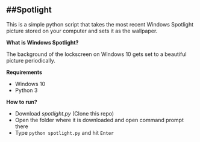 ##Spotlight
-------------

This is a simple python script that takes the most recent Windows Spotlight picture stored on your computer and sets it as the wallpaper.

**What is Windows Spotlight?**

The background of the lockscreen on Windows 10 gets set to a beautiful picture periodically.

**Requirements**
- Windows 10
- Python 3

**How to run?**

- Download *spotlight.py* (Clone this repo)
- Open the folder where it is downloaded and open command prompt there
- Type ```python spotlight.py``` and hit ```Enter```
